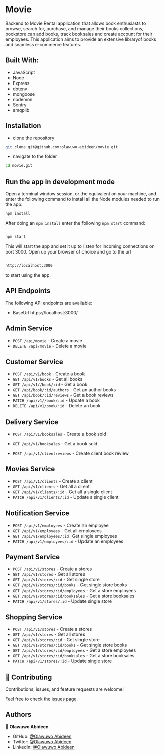 # Movie

Backend to Movie Rental application that allows book enthusiasts to browse, search for, purchase, and manage their
books collections, bookstore can add books, track booksales and create account for their employees. This application aims to provide an extensive libraryof books and seamless e-commerce features.

## Built With:

- JavaScript
- Node
- Express
- dotenv
- mongoose
- nodemon
- Sentry
- amqplib

## Installation

- clone the repository

```sh
git clone git@github.com:olawuwo-abideen/movie.git
```

- navigate to the folder

```sh
cd movie.git
```

## Run the app in development mode

Open a terminal window session, or the equivalent on your machine, and enter the following command to install all the
Node modules needed to run the app:

```sh
npm install
```

After doing an `npm install` enter the following `npm start` command:

```sh

npm start

```

This will start the app and set it up to listen for incoming connections on port 3000. Open up your browser of choice
and go to the url

```sh

http://localhost:3000

```

to start using the app.

## API Endpoints

The following API endpoints are available:

- BaseUrl https://localhost:3000/

## Admin Service

- `POST /api/movie` - Create a movie
- `DELETE /api/movie` - Delete a movie


## Customer Service

- `POST /api/v1/book` - Create a book
- `GET /api/v1/books` - Get all books
- `GET /api/v1//book/:id` - Get a book
- `GET /api/book/:id/authors` - Get an author books
- `GET /api/book/:id/reviews` - Get a book reviews
- `PATCH /api/v1//book/:id` - Update a book
- `DELETE /api/v1/book/:id` - Delete an book

## Delivery Service

- `POST /api/v1/booksales` - Create a book sold
- `GET /api/v1/booksales` - Get a book sold

- `POST /api/v1/clientreviews` - Create client book review


## Movies Service

- `POST /api/v1/clients` - Create a client
- `GET /api/v1/clients` - Get all a client
- `GET /api/v1/clients/:id` - Get all a single client
- `PATCH /api/v1/clients/:id` - Update a single client


## Notification Service

- `POST /api/v1/employees` - Create an employee
- `GET /api/v1/employees` - Get all employees
- `GET /api/v1/employees/:id` -Get single employees
- `PATCH /api/v1/employees/:id` - Update an employees



## Payment Service

- `POST /api/v1/stores` - Create a stores
- `GET /api/v1/stores` - Get all stores
- `GET /api/v1/stores/:id` - Get single store
- `GET /api/v1/stores/:id/books` - Get single store books
- `GET /api/v1/stores/:id/employees` - Get a store employees
- `GET /api/v1/stores/:id/booksales` - Get a store booksales
- `PATCH /api/v1/stores/:id` - Update single store

## Shopping Service

- `POST /api/v1/stores` - Create a stores
- `GET /api/v1/stores` - Get all stores
- `GET /api/v1/stores/:id` - Get single store
- `GET /api/v1/stores/:id/books` - Get single store books
- `GET /api/v1/stores/:id/employees` - Get a store employees
- `GET /api/v1/stores/:id/booksales` - Get a store booksales
- `PATCH /api/v1/stores/:id` - Update single store

## 🤝 Contributing

Contributions, issues, and feature requests are welcome!

Feel free to check the [issues page](https://github.com/olawuwo-abideen/movie/issues).

## Authors

👤 **Olawuwo Abideen**

- GitHub: [@Olawuwo Abideen](https://github.com/olawuwo-abideen)
- Twitter: [@Olawuwo Abideen](https://twitter.com/olawuwo_abideen)
- LinkedIn: [@Olawuwo Abideen](https://www.linkedin.com/in/olawuwo-abideen/)
